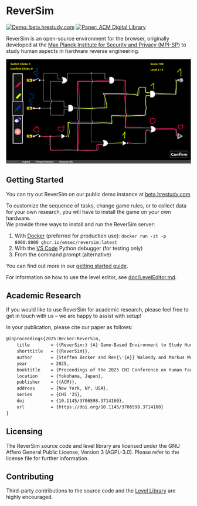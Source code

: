# ReverSim
[![Demo: beta.hrestudy.com](https://img.shields.io/badge/Demo-beta.hrestudy.com-green)](https://beta.hrestudy.com) 
[![Paper: ACM Digital Library](https://img.shields.io/badge/Paper-ACM_Digital_Library-blue)](https://doi.org/10.1145/3706598.3714160) 

ReverSim is an open-source environment for the browser, originally developed at the 
[Max Planck Institute for Security and Privacy (MPI-SP)](https://www.mpi-sp.org/)
to study human aspects in hardware reverse engineering.

![Screenshot of ReverSim, showing a logic circuit with the annotations a player made during reverse engineering](doc/res/Screenshot.png)

## Getting Started
You can try out ReverSim on our public demo instance at [beta.hrestudy.com](https://beta.hrestudy.com/index) 

To customize the sequence of tasks, change game rules, or to collect data for your own research, you will have to install the game on your own hardware.\
We provide three ways to install and run the ReverSim server: 

1. With [Docker](https://www.docker.com/) (preferred for production use): `docker run -it -p 8000:8000 ghcr.io/emsec/reversim:latest`
2. With the [VS Code](https://code.visualstudio.com/) Python debugger (for testing only)
3. From the command prompt (alternative)

You can find out more in our [getting started guide](doc/GettingStarted.md).

For information on how to use the level editor, see [doc/LevelEditor.md](doc/LevelEditor.md).

## Academic Research
If you would like to use ReverSim for academic research, please feel free to get in touch with us – we are happy to assist with setup!

In your publication, please cite our paper as follows:
```latex
@inproceedings{2025:Becker:ReverSim,
	title        = {{ReverSim:} {A} Game-Based Environment to Study Human Aspects in Hardware Reverse Engineering},
	shorttitle   = {{ReverSim}},
	author       = {Steffen Becker and Ren{\'{e}} Walendy and Markus Weber and Carina Wiesen and Nikol Rummel and Christof Paar},
	year         = 2025,
	booktitle    = {Proceedings of the 2025 CHI Conference on Human Factors in Computing Systems},
	location     = {Yokohama, Japan},
	publisher    = {{ACM}},
	address      = {New York, NY, USA},
	series       = {CHI '25},
	doi          = {10.1145/3706598.3714160},
	url          = {https://doi.org/10.1145/3706598.3714160}
}
```

## Licensing
The ReverSim source code and level library are licensed under the GNU Affero General Public License, Version 3 (AGPL-3.0).
Please refer to the license file for further information.

## Contributing
Third-party contributions to the source code and the [Level Library](https://github.com/emsec/reversim-circuits) are highly encouraged.
